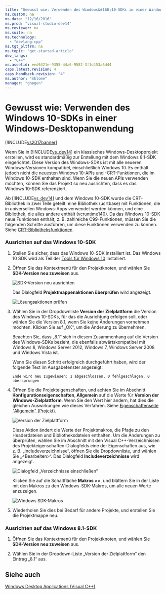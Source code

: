 ```yaml
---
title: "Gewusst wie: Verwenden des Windows&#160;10-SDKs in einer Windows-Desktopanwendung"
ms.custom: na
ms.date: "12/16/2016"
ms.prod: "visual-studio-dev14"
ms.reviewer: na
ms.suite: na
ms.technology: 
  - "devlang-cpp"
ms.tgt_pltfrm: na
ms.topic: "get-started-article"
dev_langs: 
  - "C++"
ms.assetid: eed6421e-9355-44a6-9582-3f1d453a6d44
caps.latest.revision: 4
caps.handback.revision: "4"
ms.author: "mblome"
manager: "ghogen"
---
```

# Gewusst wie: Verwenden des Windows&#160;10-SDKs in einer Windows-Desktopanwendung
[!INCLUDE[vs2017banner](../assembler/inline/includes/vs2017banner.md)]

Wenn Sie in [!INCLUDE[vs_dev14](../ide/includes/vs_dev14_md.md)] ein klassisches Windows\-Desktopprojekt erstellen, wird es standardmäßig zur Erstellung mit dem Windows 8.1\-SDK eingerichtet. Diese Version des Windows\-SDKs ist mit alle neueren Windows\-Versionen kompatibel, einschließlich Windows 10. Es enthält jedoch nicht die neuesten Windows 10\-APIs und \-CRT\-Funktionen, die im Windows 10\-SDK enthalten sind. Wenn Sie die neuen APIs verwenden möchten, können Sie das Projekt so neu ausrichten, dass es das Windows 10\-SDK referenziert.  
  
 Ab [!INCLUDE[vs_dev14](../ide/includes/vs_dev14_md.md)] und dem Windows 10\-SDK wurde die CRT\-Bibliothek in zwei Teile geteilt: eine Bibliothek \(ucrtbase\) mit Funktionen, die in universellen Windows\-Apps verwendet werden können, und eine Bibliothek, die alles andere enthält \(vcruntime140\). Da das Windows 10\-SDK neue Funktionen enthält, z. B. zahlreiche C99\-Funktionen, müssen Sie die folgenden Schritte ausführen, um diese Funktionen verwenden zu können. Siehe [CRT\-Bibliotheksfunktionen](../c-runtime-library/crt-library-features.md).  
  
### Ausrichten auf das Windows 10\-SDK  
  
1.  Stellen Sie sicher, dass das Windows 10\-SDK installiert ist. Das Windows 10 SDK wird als Teil der [Tools für Windows 10](http://go.microsoft.com/fwlink/?LinkID=617631) installiert.  
  
2.  Öffnen Sie das Kontextmenü für den Projektknoten, und wählen Sie **SDK\-Version neu zuweisen** aus.  
  
     ![SDK&#45;Version neu ausrichten](../windows/media/retargetingwindowssdk1.png "RetargetingWindowsSDK1")  
  
     Das Dialogfeld **Projektmappenaktionen überprüfen** wird angezeigt.  
  
     ![Lösungsaktionen prüfen](../windows/media/retargetingwindowssdk2.png "RetargetingWindowsSDK2")  
  
3.  Wählen Sie in der Dropdownliste **Version der Zielplattform** die Version des Windows 10\-SDKs, für das die Ausrichtung erfolgen soll, oder wählen Sie die Version 8.1, wenn Sie keine Änderungen vornehmen möchten. Klicken Sie auf „OK“, um die Änderung zu übernehmen.  
  
     Beachten Sie, dass „8.1“ sich in diesem Zusammenhang auf die Version des Windows\-SDKs bezieht, die ebenfalls abwärtskompatibel mit Windows 8, Windows Server 2012, Windows 7, Windows Server 2008 und Windows Vista ist.  
  
     Wenn Sie diesen Schritt erfolgreich durchgeführt haben, wird der folgende Text im Ausgabefenster angezeigt:  
  
     `Ende wird neu zugewiesen: 1 abgeschlossen, 0 fehlgeschlagen, 0 übersprungen`  
  
4.  Öffnen Sie die Projekteigenschaften, und achten Sie im Abschnitt **Konfigurationseigenschaften, Allgemein** auf die Werte für **Version der Windows\-Zielplattform**. Wenn Sie den Wert hier ändern, hat dies die gleichen Auswirkungen wie dieses Verfahren. Siehe [Eigenschaftenseite "Allgemein" \(Projekt\)](../ide/general-property-page-project.md).  
  
     ![Version der Zielplattform](../windows/media/retargetingwindowssdk3.png "RetargetingWindowsSDK3")  
  
     Diese Aktion ändert die Werte der Projektmakros, die Pfade zu den Headerdateien und Bibliotheksdateien enthalten. Um die Änderungen zu überprüfen, wählen Sie im Abschnitt mit den Visual C\+\+\-Verzeichnissen des Projekteigenschaften\-Dialogfelds eine der Eigenschaften aus, wie z. B. „Includeverzeichnisse“, öffnen Sie die Dropdownliste, und wählen Sie „\<Bearbeiten\>“. Das Dialogfeld **Includeverzeichnisse** wird angezeigt.  
  
     ![Dialogfeld „Verzeichnisse einschließen“](../windows/media/retargetingwindowssdk4.png "RetargetingWindowsSDK4")  
  
     Klicken Sie auf die Schaltfläche **Makros \>\>**, und blättern Sie in der Liste mit den Makros zu den Windows\-SDK\-Makros, um alle neuen Werte anzuzeigen.  
  
     ![Windows SDK&#45;Makros](../windows/media/retargetingwindowssdk5.png "RetargetingWindowsSDK5")  
  
5.  Wiederholen Sie dies bei Bedarf für andere Projekte, und erstellen Sie die Projektmappe neu.  
  
### Ausrichten auf das Windows 8.1\-SDK  
  
1.  Öffnen Sie das Kontextmenü für den Projektknoten, und wählen Sie **SDK\-Version neu zuweisen** aus.  
  
2.  Wählen Sie in der Dropdown\-Liste „Version der Zielplattform“ den Eintrag „8.1“ aus.  
  
## Siehe auch  
 [Windows Desktop Applications \(Visual C\+\+\)](../windows/how-to-use-the-windows-10-sdk-in-a-windows-desktop-application.md)